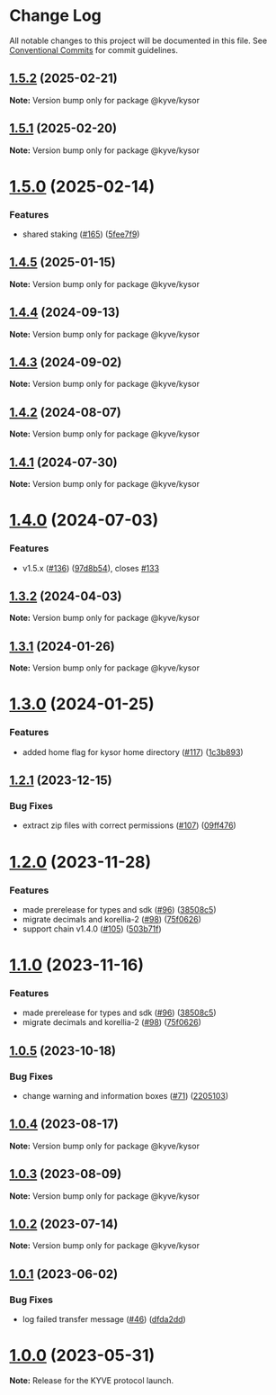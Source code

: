 # Change Log

All notable changes to this project will be documented in this file.
See [Conventional Commits](https://conventionalcommits.org) for commit guidelines.

## [1.5.2](https://github.com/KYVENetwork/kyvejs/compare/@kyve/kysor@1.5.1...@kyve/kysor@1.5.2) (2025-02-21)

**Note:** Version bump only for package @kyve/kysor

## [1.5.1](https://github.com/KYVENetwork/kyvejs/compare/@kyve/kysor@1.5.0...@kyve/kysor@1.5.1) (2025-02-20)

**Note:** Version bump only for package @kyve/kysor

# [1.5.0](https://github.com/KYVENetwork/kyvejs/compare/@kyve/kysor@1.4.5...@kyve/kysor@1.5.0) (2025-02-14)

### Features

- shared staking ([#165](https://github.com/KYVENetwork/kyvejs/issues/165)) ([5fee7f9](https://github.com/KYVENetwork/kyvejs/commit/5fee7f9db9c0aa47b0486ca880643333a7bdcc1a))

## [1.4.5](https://github.com/KYVENetwork/kyvejs/compare/@kyve/kysor@1.4.4...@kyve/kysor@1.4.5) (2025-01-15)

**Note:** Version bump only for package @kyve/kysor

## [1.4.4](https://github.com/KYVENetwork/kyvejs/compare/@kyve/kysor@1.4.3...@kyve/kysor@1.4.4) (2024-09-13)

**Note:** Version bump only for package @kyve/kysor

## [1.4.3](https://github.com/KYVENetwork/kyvejs/compare/@kyve/kysor@1.4.2...@kyve/kysor@1.4.3) (2024-09-02)

**Note:** Version bump only for package @kyve/kysor

## [1.4.2](https://github.com/KYVENetwork/kyvejs/compare/@kyve/kysor@1.4.1...@kyve/kysor@1.4.2) (2024-08-07)

**Note:** Version bump only for package @kyve/kysor

## [1.4.1](https://github.com/KYVENetwork/kyvejs/compare/@kyve/kysor@1.4.0...@kyve/kysor@1.4.1) (2024-07-30)

**Note:** Version bump only for package @kyve/kysor

# [1.4.0](https://github.com/KYVENetwork/kyvejs/compare/@kyve/kysor@1.3.2...@kyve/kysor@1.4.0) (2024-07-03)

### Features

- v1.5.x ([#136](https://github.com/KYVENetwork/kyvejs/issues/136)) ([97d8b54](https://github.com/KYVENetwork/kyvejs/commit/97d8b54833d50bee7eb1a6e17d61f71d81887a9d)), closes [#133](https://github.com/KYVENetwork/kyvejs/issues/133)

## [1.3.2](https://github.com/KYVENetwork/kyvejs/compare/@kyve/kysor@1.3.1...@kyve/kysor@1.3.2) (2024-04-03)

**Note:** Version bump only for package @kyve/kysor

## [1.3.1](https://github.com/KYVENetwork/kyvejs/compare/@kyve/kysor@1.3.0...@kyve/kysor@1.3.1) (2024-01-26)

**Note:** Version bump only for package @kyve/kysor

# [1.3.0](https://github.com/KYVENetwork/kyvejs/compare/@kyve/kysor@1.2.1...@kyve/kysor@1.3.0) (2024-01-25)

### Features

- added home flag for kysor home directory ([#117](https://github.com/KYVENetwork/kyvejs/issues/117)) ([1c3b893](https://github.com/KYVENetwork/kyvejs/commit/1c3b89343bcbebf5d3d91e7d4eab96dc85c7d8cd))

## [1.2.1](https://github.com/KYVENetwork/kyvejs/compare/@kyve/kysor@1.2.0...@kyve/kysor@1.2.1) (2023-12-15)

### Bug Fixes

- extract zip files with correct permissions ([#107](https://github.com/KYVENetwork/kyvejs/issues/107)) ([09ff476](https://github.com/KYVENetwork/kyvejs/commit/09ff47675aad7272d18aaffdf660d6a261f03a73))

# [1.2.0](https://github.com/KYVENetwork/kyvejs/compare/@kyve/kysor@1.0.5...@kyve/kysor@1.2.0) (2023-11-28)

### Features

- made prerelease for types and sdk ([#96](https://github.com/KYVENetwork/kyvejs/issues/96)) ([38508c5](https://github.com/KYVENetwork/kyvejs/commit/38508c50d1d86e98339650626e21a1bc9017d9f5))
- migrate decimals and korellia-2 ([#98](https://github.com/KYVENetwork/kyvejs/issues/98)) ([75f0626](https://github.com/KYVENetwork/kyvejs/commit/75f0626095a11e3a0d0137f5aa30d1d40f1a6674))
- support chain v1.4.0 ([#105](https://github.com/KYVENetwork/kyvejs/issues/105)) ([503b71f](https://github.com/KYVENetwork/kyvejs/commit/503b71f40ed4d32c68d2bff34cfcf88120944c73))

# [1.1.0](https://github.com/KYVENetwork/kyvejs/compare/@kyve/kysor@1.0.5...@kyve/kysor@1.1.0) (2023-11-16)

### Features

- made prerelease for types and sdk ([#96](https://github.com/KYVENetwork/kyvejs/issues/96)) ([38508c5](https://github.com/KYVENetwork/kyvejs/commit/38508c50d1d86e98339650626e21a1bc9017d9f5))
- migrate decimals and korellia-2 ([#98](https://github.com/KYVENetwork/kyvejs/issues/98)) ([75f0626](https://github.com/KYVENetwork/kyvejs/commit/75f0626095a11e3a0d0137f5aa30d1d40f1a6674))

## [1.0.5](https://github.com/KYVENetwork/kyvejs/compare/@kyve/kysor@1.0.4...@kyve/kysor@1.0.5) (2023-10-18)

### Bug Fixes

- change warning and information boxes ([#71](https://github.com/KYVENetwork/kyvejs/issues/71)) ([2205103](https://github.com/KYVENetwork/kyvejs/commit/220510300e701b77b1822475bd5900ddc812e313))

## [1.0.4](https://github.com/KYVENetwork/kyvejs/compare/@kyve/kysor@1.0.3...@kyve/kysor@1.0.4) (2023-08-17)

**Note:** Version bump only for package @kyve/kysor

## [1.0.3](https://github.com/KYVENetwork/kyvejs/compare/@kyve/kysor@1.0.2...@kyve/kysor@1.0.3) (2023-08-09)

**Note:** Version bump only for package @kyve/kysor

## [1.0.2](https://github.com/KYVENetwork/kyvejs/compare/@kyve/kysor@1.0.1...@kyve/kysor@1.0.2) (2023-07-14)

**Note:** Version bump only for package @kyve/kysor

## [1.0.1](https://github.com/KYVENetwork/kyvejs/compare/@kyve/kysor@1.0.0-beta.21...@kyve/kysor@1.0.1) (2023-06-02)

### Bug Fixes

- log failed transfer message ([#46](https://github.com/KYVENetwork/kyvejs/issues/46)) ([dfda2dd](https://github.com/KYVENetwork/kyvejs/commit/dfda2dd1ae96f9ecc856069bda934c9772c9934b))

# [1.0.0](https://github.com/KYVENetwork/kyvejs/compare/@kyve/kysor@1.0.0-beta.21...@kyve/kysor@1.0.0) (2023-05-31)

**Note:** Release for the KYVE protocol launch.
